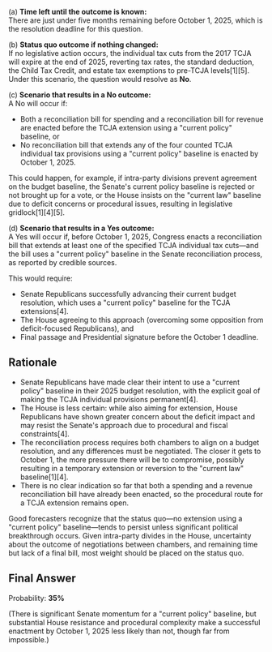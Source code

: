 (a) **Time left until the outcome is known:**  
There are just under five months remaining before October 1, 2025, which is the resolution deadline for this question.

(b) **Status quo outcome if nothing changed:**  
If no legislative action occurs, the individual tax cuts from the 2017 TCJA will expire at the end of 2025, reverting tax rates, the standard deduction, the Child Tax Credit, and estate tax exemptions to pre-TCJA levels[1][5]. Under this scenario, the question would resolve as **No**.

(c) **Scenario that results in a No outcome:**  
A No will occur if:
- Both a reconciliation bill for spending and a reconciliation bill for revenue are enacted before the TCJA extension using a "current policy" baseline, or
- No reconciliation bill that extends any of the four counted TCJA individual tax provisions using a "current policy" baseline is enacted by October 1, 2025.

This could happen, for example, if intra-party divisions prevent agreement on the budget baseline, the Senate's current policy baseline is rejected or not brought up for a vote, or the House insists on the "current law" baseline due to deficit concerns or procedural issues, resulting in legislative gridlock[1][4][5].

(d) **Scenario that results in a Yes outcome:**  
A Yes will occur if, before October 1, 2025, Congress enacts a reconciliation bill that extends at least one of the specified TCJA individual tax cuts—and the bill uses a "current policy" baseline in the Senate reconciliation process, as reported by credible sources.

This would require:
- Senate Republicans successfully advancing their current budget resolution, which uses a "current policy" baseline for the TCJA extensions[4].
- The House agreeing to this approach (overcoming some opposition from deficit-focused Republicans), and
- Final passage and Presidential signature before the October 1 deadline.

## Rationale

- Senate Republicans have made clear their intent to use a "current policy" baseline in their 2025 budget resolution, with the explicit goal of making the TCJA individual provisions permanent[4].
- The House is less certain: while also aiming for extension, House Republicans have shown greater concern about the deficit impact and may resist the Senate's approach due to procedural and fiscal constraints[4].
- The reconciliation process requires both chambers to align on a budget resolution, and any differences must be negotiated. The closer it gets to October 1, the more pressure there will be to compromise, possibly resulting in a temporary extension or reversion to the "current law" baseline[1][4].
- There is no clear indication so far that both a spending and a revenue reconciliation bill have already been enacted, so the procedural route for a TCJA extension remains open.

Good forecasters recognize that the status quo—no extension using a "current policy" baseline—tends to persist unless significant political breakthrough occurs. Given intra-party divides in the House, uncertainty about the outcome of negotiations between chambers, and remaining time but lack of a final bill, most weight should be placed on the status quo.

## Final Answer

Probability: **35%**

(There is significant Senate momentum for a "current policy" baseline, but substantial House resistance and procedural complexity make a successful enactment by October 1, 2025 less likely than not, though far from impossible.)